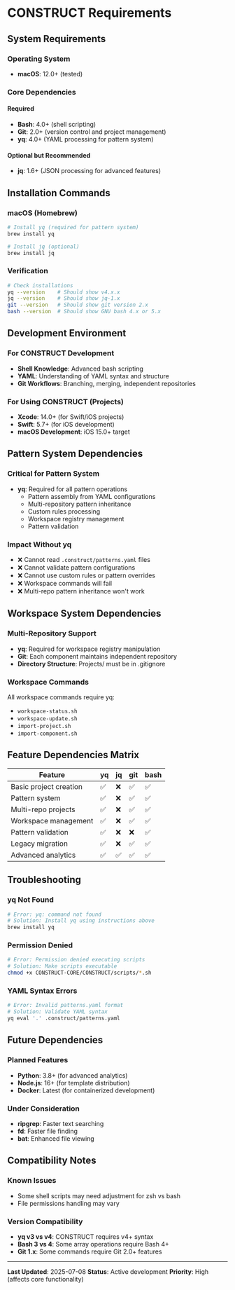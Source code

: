 # CONSTRUCT Requirements

## System Requirements

### Operating System
- **macOS**: 12.0+ (tested)

### Core Dependencies

#### Required
- **Bash**: 4.0+ (shell scripting)
- **Git**: 2.0+ (version control and project management)
- **yq**: 4.0+ (YAML processing for pattern system)

#### Optional but Recommended
- **jq**: 1.6+ (JSON processing for advanced features)

## Installation Commands

### macOS (Homebrew)
```bash
# Install yq (required for pattern system)
brew install yq

# Install jq (optional)
brew install jq
```

### Verification
```bash
# Check installations
yq --version    # Should show v4.x.x
jq --version    # Should show jq-1.x
git --version   # Should show git version 2.x
bash --version  # Should show GNU bash 4.x or 5.x
```

## Development Environment

### For CONSTRUCT Development
- **Shell Knowledge**: Advanced bash scripting
- **YAML**: Understanding of YAML syntax and structure
- **Git Workflows**: Branching, merging, independent repositories

### For Using CONSTRUCT (Projects)
- **Xcode**: 14.0+ (for Swift/iOS projects)
- **Swift**: 5.7+ (for iOS development)
- **macOS Development**: iOS 15.0+ target

## Pattern System Dependencies

### Critical for Pattern System
- **yq**: Required for all pattern operations
  - Pattern assembly from YAML configurations
  - Multi-repository pattern inheritance
  - Custom rules processing
  - Workspace registry management
  - Pattern validation

### Impact Without yq
- ❌ Cannot read `.construct/patterns.yaml` files
- ❌ Cannot validate pattern configurations
- ❌ Cannot use custom rules or pattern overrides
- ❌ Workspace commands will fail
- ❌ Multi-repo pattern inheritance won't work

## Workspace System Dependencies

### Multi-Repository Support
- **yq**: Required for workspace registry manipulation
- **Git**: Each component maintains independent repository
- **Directory Structure**: Projects/ must be in .gitignore

### Workspace Commands
All workspace commands require yq:
- `workspace-status.sh`
- `workspace-update.sh`
- `import-project.sh`
- `import-component.sh`

## Feature Dependencies Matrix

| Feature | yq | jq | git | bash |
|---------|----|----|-----|------|
| Basic project creation | ✅ | ❌ | ✅ | ✅ |
| Pattern system | ✅ | ❌ | ✅ | ✅ |
| Multi-repo projects | ✅ | ❌ | ✅ | ✅ |
| Workspace management | ✅ | ❌ | ✅ | ✅ |
| Pattern validation | ✅ | ❌ | ❌ | ✅ |
| Legacy migration | ✅ | ❌ | ✅ | ✅ |
| Advanced analytics | ✅ | ✅ | ✅ | ✅ |

## Troubleshooting

### yq Not Found
```bash
# Error: yq: command not found
# Solution: Install yq using instructions above
brew install yq
```

### Permission Denied
```bash
# Error: Permission denied executing scripts
# Solution: Make scripts executable
chmod +x CONSTRUCT-CORE/CONSTRUCT/scripts/*.sh
```

### YAML Syntax Errors
```bash
# Error: Invalid patterns.yaml format
# Solution: Validate YAML syntax
yq eval '.' .construct/patterns.yaml
```

## Future Dependencies

### Planned Features
- **Python**: 3.8+ (for advanced analytics)
- **Node.js**: 16+ (for template distribution)
- **Docker**: Latest (for containerized development)

### Under Consideration
- **ripgrep**: Faster text searching
- **fd**: Faster file finding
- **bat**: Enhanced file viewing

## Compatibility Notes

### Known Issues
- Some shell scripts may need adjustment for zsh vs bash
- File permissions handling may vary

### Version Compatibility
- **yq v3 vs v4**: CONSTRUCT requires v4+ syntax
- **Bash 3 vs 4**: Some array operations require Bash 4+
- **Git 1.x**: Some commands require Git 2.0+ features

---

**Last Updated**: 2025-07-08
**Status**: Active development
**Priority**: High (affects core functionality)